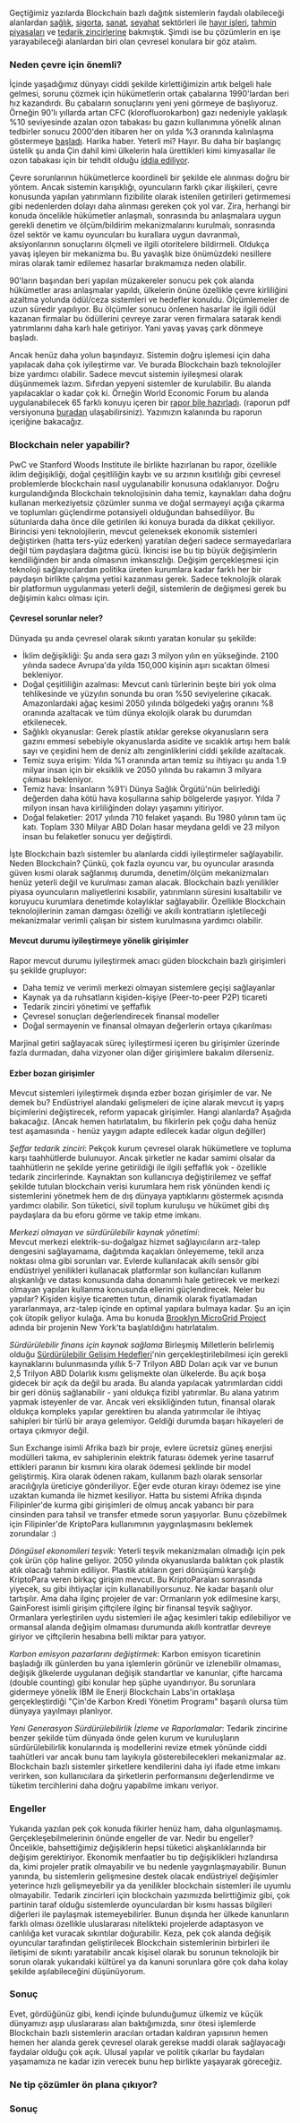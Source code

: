 


Geçtiğimiz yazılarda Blockchain bazlı dağıtık sistemlerin faydalı olabileceği alanlardan [sağlık](https://ademimerkezi.com/genel/2018/04/17/saglik-icin-blockchain.html), [sigorta](https://ademimerkezi.com/genel/2018/10/26/sigorta-icin-blockchain.html), [sanat](https://ademimerkezi.com/genel/2018/04/06/sanat-icin-blockchain.html), [seyahat](https://ademimerkezi.com/genel/2018/07/06/seyahat-icin-blockchain.html) sektörleri ile [hayır işleri](https://ademimerkezi.com/genel/2018/03/29/Iyilik-icin-blockchain.html), [tahmin piyasaları](https://ademimerkezi.com/genel/2018/07/13/gelecegi-tahmin-icin-blockchain.html) ve [tedarik zincirlerine](https://ademimerkezi.com/genel/2018/08/17/tedarik-zinciri-icin-blockchain.html) bakmıştık.  Şimdi ise bu çözümlerin en işe yarayabileceği alanlardan biri olan çevresel konulara bir göz atalım. 

### Neden çevre için önemli?
İçinde yaşadığımız dünyayı ciddi şekilde kirlettiğimizin artık belgeli hale gelmesi, sorunu çözmek için hükümetlerin ortak çabalarına 1990'lardan beri hız kazandırdı. Bu çabaların sonuçlarını yeni yeni görmeye de başlıyoruz. Örneğin 90'lı yıllarda artan CFC (klorofluorokarbon) gazı nedeniyle yaklaşık %10 seviyesinde azalan ozon tabakası bu gazın kullanımına yönelik alınan tedbirler sonucu 2000'den itibaren her on yılda %3 oranında kalınlaşma göstermeye [başladı](https://news.un.org/en/story/2018/11/1024842). Harika haber. Yeterli mi? Hayır. Bu daha bir başlangıç üstelik şu anda Çin dahil kimi ülkelerin hala ürettikleri kimi kimyasallar ile ozon tabakası için bir tehdit olduğu [iddia ediliyor](https://www.bbc.com/news/newsbeat-46107843).

Çevre sorunlarının hükümetlerce koordineli bir şekilde ele alınması doğru bir yöntem. Ancak sistemin karışıklığı, oyuncuların farklı çıkar ilişkileri, çevre konusunda yapılan yatırımların fizibilite olarak istenilen getirileri getirmemesi gibi nedenlerden dolayı daha alınması gereken çok yol var. Zira, herhangi bir konuda öncelikle hükümetler anlaşmalı, sonrasında bu anlaşmalara uygun gerekli denetim ve ölçüm/bildirim mekanizmalarını kurulmalı, sonrasında özel sektör ve kamu oyuncuları bu kurallara uygun davranmalı, aksiyonlarının sonuçlarını ölçmeli ve ilgili otoritelere bildirmeli. Oldukça yavaş işleyen bir mekanizma bu. Bu yavaşlık bize önümüzdeki nesillere miras olarak tamir edilemez hasarlar bırakmamıza neden olabilir. 

90'ların başından beri yapılan müzakereler sonucu pek çok alanda hükümetler arası anlaşmalar yapıldı, ülkelerin önüne özellikle çevre kirliliğini azaltma yolunda ödül/ceza sistemleri ve hedefler konuldu. Ölçümlemeler de uzun süredir yapılıyor. Bu ölçümler sonucu önlenen hasarlar ile ilgili ödül kazanan firmalar bu ödüllerini çevreye zarar veren firmalara satarak kendi yatırımlarını daha karlı hale getiriyor. Yani yavaş yavaş çark dönmeye başladı.

Ancak henüz daha yolun başındayız. Sistemin doğru işlemesi için daha yapılacak daha çok iyileştirme var. Ve burada Blockchain bazlı teknolojiler bize yardımcı olabilir. Sadece mevcut sistemin iyileşmesi olarak düşünmemek lazım. Sıfırdan yepyeni sistemler de kurulabilir. Bu alanda yapılacaklar o kadar çok ki. Örneğin World Economic Forum bu alanda uygulanabilecek 65 farklı konuyu içeren bir [rapor bile hazırladı](https://www.weforum.org/reports/building-block-chain-for-a-better-planet). (raporun pdf versiyonuna [buradan](http://www3.weforum.org/docs/WEF_Building-Blockchains.pdf) ulaşabilirsiniz). Yazımızın kalanında bu raporun içeriğine bakacağız. 


### Blockchain neler yapabilir?

PwC ve Stanford Woods Institute ile birlikte hazırlanan bu rapor, özellikle iklim değişikliği, doğal çeşitliliğin kaybı ve su arzının kısıtlılığı gibi çevresel problemlerde blockchain nasıl uygulanabilir konusuna odaklanıyor. Doğru kurgulandığında Blockchain teknolojisinin daha temiz, kaynakları daha doğru kullanan merkeziyetsiz çözümler sunma ve doğal sermayeyi açığa çıkarma ve toplumları güçlendirme potansiyeli olduğundan bahsediliyor. Bu sütunlarda daha önce dile getirilen iki konuya burada da dikkat çekiliyor. Birincisi yeni teknolojilerin, mevcut geleneksek ekonomik sistemleri değiştirken (hatta ters-yüz ederken) yaratılan değeri sadece sermayedarlara değil tüm paydaşlara dağıtma gücü. İkincisi ise bu tip büyük değişimlerin kendiliğinden bir anda olmasının imkansızlığı. Değişim gerçekleşmesi için teknoloji sağlayıcılardan politika üreten kurumlara kadar farklı her bir paydaşın birlikte çalışma yetisi kazanması gerek. Sadece teknolojik olarak bir platformun uygulanması yeterli değil, sistemlerin de değişmesi gerek bu değişimin kalıcı olması için. 

#### Çevresel sorunlar neler?

Dünyada şu anda çevresel olarak sıkıntı yaratan konular şu şekilde: 
* İklim değişikliği: Şu anda sera gazı 3 milyon yılın en yükseğinde. 2100 yılında sadece Avrupa'da yılda 150,000 kişinin aşırı sıcaktan ölmesi bekleniyor. 
* Doğal çeşitliliğin azalması: Mevcut canlı türlerinin beşte biri yok olma tehlikesinde ve yüzyılın sonunda bu oran %50 seviyelerine çıkacak. Amazonlardaki ağaç kesimi 2050 yılında bölgedeki yağış oranını %8 oranında azaltacak ve tüm dünya ekolojik olarak bu durumdan etkilenecek. 
* Sağlıklı okyanuslar: Gerek plastik atıklar gerekse okyanusların sera gazını emmesi sebebiyle okyanuslarda asidite ve sıcaklık artışı hem balık sayı ve çeşidini hem de deniz altı zenginliklerini ciddi şekilde azaltacak.
* Temiz suya erişim: Yılda %1 oranında artan temiz su ihtiyacı şu anda 1.9 milyar insan için bir eksiklik ve 2050 yılında bu rakamın 3 milyara çıkması bekleniyor.
* Temiz hava: İnsanların %91'i Dünya Sağlık Örgütü'nün belirlediği değerden daha kötü hava koşullarına sahip bölgelerde yaşıyor. Yılda 7 milyon insan hava kirliliğinden dolayı yaşamını yitiriyor.
* Doğal felaketler: 2017 yılında 710 felaket yaşandı. Bu 1980 yılının tam üç katı. Toplam 330 Milyar ABD Doları hasar meydana geldi ve 23 milyon insan bu felaketler sonucu yer değiştirdi. 

İşte Blockchain bazlı sistemler bu alanlarda ciddi iyileştirmeler sağlayabilir. Neden Blockchain? Çünkü, çok fazla oyuncu var, bu oyuncular arasında güven kısmi olarak sağlanmış durumda, denetim/ölçüm mekanizmaları henüz yeterli değil ve kurulması zaman alacak. Blockchain bazlı yenilikler piyasa oyuncuların maliyetlerini kısabilir, yatırımların süresini kısaltabilir ve koruyucu kurumlara denetimde kolaylıklar sağlayabilir. Özellikle Blockchain teknolojilerinin zaman damgası özelliği ve akıllı kontratların işletileceği mekanizmalar verimli çalışan bir sistem kurulmasına yardımcı olabilir. 

#### Mevcut durumu iyileştirmeye yönelik girişimler

Rapor mevcut durumu iyileştirmek amacı güden blockchain bazlı girişimleri şu şekilde grupluyor: 
* Daha temiz ve verimli merkezi olmayan sistemlere geçişi sağlayanlar
* Kaynak ya da ruhsatların kişiden-kişiye (Peer-to-peer P2P) ticareti
* Tedarik zinciri yönetimi ve şeffaflık
* Çevresel sonuçları değerlendirecek finansal modeller
* Doğal sermayenin ve finansal olmayan değerlerin ortaya çıkarılması

Marjinal getiri sağlayacak süreç iyileştirmesi içeren bu girişimler üzerinde fazla durmadan, daha vizyoner olan diğer girişimlere bakalım dilerseniz. 

#### Ezber bozan girişimler

Mevcut sistemleri iyileştirmek dışında ezber bozan girişimler de var. Ne demek bu? Endüstriyel alandaki gelişmeleri de içine alarak mevcut iş yapış biçimlerini değiştirecek, reform yapacak girişimler. Hangi alanlarda? Aşağıda bakacağız. (Ancak hemen hatırlatalım, bu fikirlerin pek çoğu daha henüz test aşamasında - henüz yaygın adapte edilecek kadar olgun değiller) 

*Şeffar tedarik zinciri*: 
Pekçok kurum çevresel olarak hükümetlere ve topluma karşı taahhütlerde bulunuyor. Ancak şirketler ne kadar samimi olsalar da taahhütlerin ne şekilde yerine getirildiği ile ilgili şeffaflık yok - özellikle tedarik zincirlerinde. Kaynaktan son kullanıcıya değiştirilemez ve şeffaf şekilde tutulan blockchain verisi kurumlara hem risk yönünden kendi iç sistemlerini yönetmek hem de dış dünyaya yaptıklarını göstermek açısında yardımcı olabilir. Son tüketici, sivil toplum kuruluşu ve hükümet gibi dış paydaşlara da bu eforu görme ve takip etme imkanı. 

*Merkezi olmayan ve sürdürülebilir kaynak yönetimi*:  
Mevcut merkezi elektrik-su-doğalgaz hizmet sağlayıcıların arz-talep dengesini sağlayamama, dağıtımda kaçakları önleyememe, tekil arıza noktası olma gibi sorunları var. Evlerde kullanılacak akıllı sensör gibi endüstriyel yenilikleri kullanacak platformlar son kullancıları kullanım alışkanlığı ve datası konusunda daha donanımlı hale getirecek ve merkezi olmayan yapıları kullanma konusunda ellerini güçlendirecek. Neler bu yapılar? Kişiden kişiye ticaretten tutun, dinamik olarak fiyatlamadan yararlanmaya, arz-talep içinde en optimal yapılara bulmaya kadar. Şu an için çok ütopik geliyor kulağa. Ama bu konuda [Brooklyn MicroGrid Project](https://www.brooklyn.energy/) adında bir projenin New York'ta başlatıldığını hatırlatalım. 

*Sürdürülebilir finans için kaynak sağlama* 
Birleşmiş Milletlerin belirlemiş olduğu [Sürdürülebilir Gelişim Hedefleri](https://www.un.org/sustainabledevelopment/sustainable-development-goals/)'nin gerçekleştirilebilmesi için gerekli kaynaklarını bulunmasında yıllık 5-7 Trilyon ABD Doları açık var ve bunun 2,5 Trilyon ABD Dolarlık kısmı gelişmekte olan ülkelerde. Bu açık boşa gidecek bir açık da değil bu arada. Bu alanda yapılacak yatırımlardan ciddi bir geri dönüş sağlanabilir - yani oldukça fizibl yatırımlar. Bu alana yatırım yapmak isteyenler de var. Ancak veri eksikliğinden tutun, finansal olarak oldukça kompleks yapılar gerektiren bu alanda yatırımcılar ile ihtiyaç sahipleri bir türlü bir araya gelemiyor. Geldiği durumda başarı hikayeleri de ortaya çıkmıyor değil. 

Sun Exchange isimli Afrika bazlı bir proje, evlere ücretsiz güneş enerjisi modülleri takma, ev sahiplerinin elektrik faturası ödemek yerine tasarruf ettikleri paranın bir kısmını kira olarak ödemesi şeklinde bir model geliştirmiş. Kira olarak ödenen rakam, kullanım bazlı olarak sensorlar aracılığıyla üreticiye gönderiliyor. Eğer evde oturan kirayı ödemez ise yine uzaktan kumanda ile hizmet kesiliyor. Hatta bu sistemi Afrika dışında Filipinler'de kurma gibi girişimleri de olmuş ancak yabancı bir para cinsinden para tahsil ve transfer etmede sorun yaşıyorlar. Bunu çözebilmek için Filipinler'de KriptoPara kullanımının yaygınlaşmasını beklemek zorundalar :) 

*Döngüsel ekonomileri teşvik*: 
Yeterli teşvik mekanizmaları olmadığı için pek çok ürün çöp haline geliyor. 2050 yılında okyanuslarda balıktan çok plastik atık olacağı tahmin ediliyor. Plastik atıkların geri dönüşümü karşılığı KriptoPara veren birkaç girişim mevcut. Bu KriptoParaları sonrasında yiyecek, su gibi ihtiyaçlar için kullanabiliyorsunuz. Ne kadar başarılı olur tartışılır. Ama daha ilginç projeler de var: Ormanların yok edilmesine karşı, GainForest isimli girişim çiftçilere ilginç bir finansal teşvik sağlıyor. Ormanlara yerleştirilen uydu sistemleri ile ağaç kesimleri takip edilebiliyor ve ormansal alanda değişim olmaması durumunda akıllı kontratlar devreye giriyor ve çiftçilerin hesabına belli miktar para yatıyor. 

*Karbon emisyon pazarlarını değiştirmek*: Karbon emisyon ticaretinin başladığı ilk günlerden bu yana işlemlerin görünür ve izlenebilir olmaması, değişik ğlkelerde uygulanan değişik standartlar ve kanunlar, çifte harcama (double counting) gibi konular hep şüphe uyandırıyor. Bu sorunlara gidermeye yönelik IBM ile Enerji Blockchain Labs'in ortaklaşa gerçekleştirdiği "Çin'de Karbon Kredi Yönetim Programı" başarılı olursa tüm dünyaya yayılmayı planlıyor. 

*Yeni Generasyon Sürdürülebilirlik İzleme ve Raporlamalar*: 
Tedarik zincirine benzer şekilde tüm dünyada önde gelen kurum ve kuruluşların sürdürülebilirlik konularında iş modellerini revize etmek yönünde ciddi taahütleri var ancak bunu tam layıkıyla gösterebilecekleri mekanizmalar az. Blockchain bazlı sistemler şirketlere kendilerini daha iyi ifade etme imkanı verirken, son kullanıcılara da şirketlerin performansını değerlendirme ve tüketim tercihlerini daha doğru yapabilme imkanı veriyor. 

### Engeller

Yukarıda yazılan pek çok konuda fikirler henüz ham, daha olgunlaşmamış. Gerçekleşebilmelerinin önünde engeller de var. Nedir bu engeller? Öncelikle, bahsettiğimiz değişiklerin hepsi tüketici alışkanlıklarında bir değişim gerektiriyor. Ekonomik menfaatler bu tip değişiklikleri hızlandırsa da, kimi projeler pratik olmayabilir ve bu nedenle yaygınlaşmayabilir. Bunun yanında, bu sistemlerin gelişmesine destek olacak endüstriyel değişimler yeterince hızlı gelişmeyebilir ya da yenilikler blockchain sistemleri ile uyumlu olmayabilir. Tedarik zincirleri için blockchain yazımızda belirttiğimiz gibi, çok partinin taraf olduğu sistemlerde oyunculardan bir kısmı hassas bilgileri diğerleri ile paylaşmak istemeyebilirler. Bunun dışında her ülkede kanunların farklı olması özellikle uluslararası nitelikteki projelerde adaptasyon ve canlılığa ket vuracak sıkıntılar doğurabilir. Keza, pek çok alanda değişik oyuncular tarafından geliştirilecek Blockchain sistemlerinin birbirleri ile iletişimi de sıkıntı yaratabilir ancak kişisel olarak bu sorunun teknolojik bir sorun olarak yukarıdaki kültürel ya da kanuni sorunlara göre çok daha kolay şekilde aşılabileceğini düşünüyorum. 

### Sonuç

Evet, gördüğünüz gibi, kendi içinde bulunduğumuz ülkemiz ve küçük dünyamızı aşıp uluslararası alan baktığımızda, sınır ötesi işlemlerde Blockchain bazlı sistemlerin aracıları ortadan kaldıran yapısının hemen hemen her alanda gerek çevresel olarak gerekse maddi olarak sağlayacağı faydalar olduğu çok açık. Ulusal yapılar ve politik çıkarlar bu faydaları yaşamamıza ne kadar izin verecek bunu hep birlikte yaşayarak göreceğiz. 


### Ne tip çözümler ön plana çıkıyor?


### Sonuç







